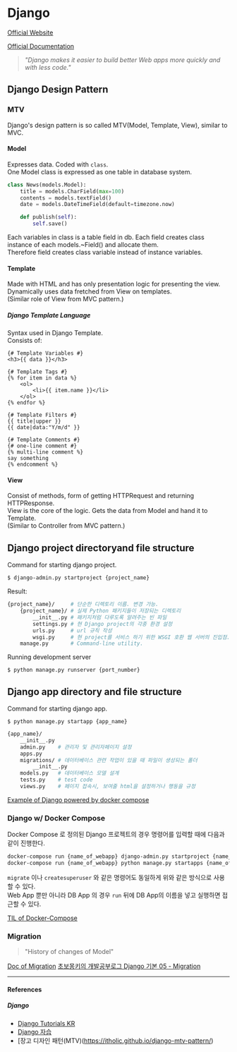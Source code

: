 # Django

[Official Website](https://www.djangoproject.com/)

[Official Documentation](https://docs.djangoproject.com/)

> *"Django makes it easier to build better Web apps more quickly and with less code."*

## Django Design Pattern

### MTV

Django's design pattern is so called MTV(Model, Template, View), similar to MVC.

#### Model

Expresses data. Coded with ```class```.\
One Model class is expressed as one table in database system.

```python
class News(models.Model):
    title = models.CharField(max=100)
    contents = models.textField()
    date = models.DateTimeField(default=timezone.now)

    def publish(self):
        self.save()
```

Each variables in class is a table field in db. Each field creates class instance of each models.~Field() and allocate them.\
Therefore field creates class variable instead of instance variables.

#### Template

Made with HTML and has only presentation logic for presenting the view.\
Dynamically uses data fretched from View on templates.\
(Similar role of View from MVC pattern.)

##### Django Template Language

Syntax used in Django Template.\
Consists of:

```django
{# Template Variables #}
<h3>{{ data }}</h3>

{# Template Tags #}
{% for item in data %}
    <ol>
        <li>{{ item.name }}</li>
    </ol>
{% endfor %}

{# Template Filters #}
{{ title|upper }}
{{ date|data:"Y/m/d" }}

{# Template Comments #}
{# one-line comment #}
{% multi-line comment %}
say something
{% endcomment %}
```

#### View

Consist of methods, form of getting HTTPRequest and returning HTTPResponse.\
View is the core of the logic. Gets the data from Model and hand it to Template.\
(Similar to Controller from MVC pattern.)

## Django project directoryand file structure

Command for starting django project.

```bash
$ django-admin.py startproject {project_name}
```

Result:

```bash
{project_name}/     # 단순한 디렉토리 이름. 변경 가능.
    {project_name}/ # 실제 Python 패키지들이 저장되는 디렉토리
        __init__.py # 패키지처럼 다루도록 알려주는 빈 파일
        settings.py # 현 Django project의 각종 환경 설정
        urls.py     # url 규칙 작성
        wsgi.py     # 현 project를 서비스 하기 위한 WSGI 호환 웹 서버의 진입점.
    manage.py       # Command-line utility.
```

Running development server

```
$ python manage.py runserver {port_number}
```

## Django app directory and file structure

Command for starting django app.

```
$ python manage.py startapp {app_name}
```

```bash
{app_name}/
    __init__.py
    admin.py    # 관리자 및 관리자페이지 설정
    apps.py
    migrations/ # 데이터베이스 관련 작업이 있을 때 파일이 생성되는 폴더
        __init__.py
    models.py   # 데이터베이스 모델 설계
    tests.py    # test code
    views.py    # 페이지 접속시, 보여줄 html을 설정하거나 행동을 규정
```

[Example of Django powered by docker compose](https://github.com/HoonAhn/dockercompose_django)

### Django w/ Docker Compose

Docker Compose 로 정의된 Django 프로젝트의 경우 명령어를 입력할 때에 다음과 같이 진행한다.

```bash
docker-compose run {name_of_webapp} django-admin.py startproject {name_of_django_project} .
docker-compose run {name_of_webapp} python manage.py startapps {name_of_django_app}
```

```migrate``` 이나 ```createsuperuser``` 와 같은 명령어도 동일하게 위와 같은 방식으로 사용할 수 있다.\
Web App 뿐만 아니라 DB App 의 경우 ```run``` 뒤에 DB App의 이름을 넣고 실행하면 접근할 수 있다.

[TIL of Docker-Compose](../docker/docker-compose.md)


### Migration

> "History of changes of Model"

[Doc of Migration](https://docs.djangoproject.com/en/1.10/topics/migrations/)
[초보몽키의 개발공부로그 Django 기본 05 - Migration](https://wayhome25.github.io/django/2017/03/20/django-ep6-migrations/)

---

#### References

##### Django

- [Django Tutorials KR](https://docs.djangoproject.com/ko/2.0/intro/)
- [Django 자습](https://wikidocs.net/book/837)
- [장고 디자인 패턴(MTV)(https://itholic.github.io/django-mtv-pattern/)